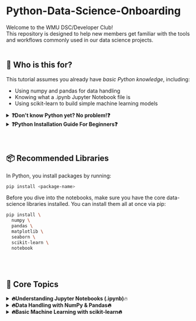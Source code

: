 # Python-Data-Science-Onboarding

Welcome to the WMU DSC/Developer Club!<br>
This repository is designed to help new members get familiar with the tools and workflows commonly used in our data science projects.
<br>
<br>



## 🚀 Who is this for?

This tutorial assumes you already have *basic Python knowledge*, including:

- Using numpy and pandas for data handling  
- Knowing what a .ipynb Jupyter Notebook file is  
- Using scikit-learn to build simple machine learning models

<details>
<summary><b>❓Don't know Python yet? No problem!❓</b></summary>
<br>

>  **Start with the resources below before continuing:**<br>
> &emsp;&emsp;[W3Schools Python Tutorial](https://www.w3schools.com/python/)  
> &emsp;&emsp;[Google's Python Class](https://developers.google.com/edu/python)  
> &emsp;&emsp;[Python for Beginners (YouTube)](https://www.youtube.com/watch?v=K5KVEU3aaeQ&t=56s)  
</details>


<details>
<summary> <b>❓Python Installation Guide For Beginners❓</b></summary>
<br>
  
> ### To follow along with the notebooks in this repository, you need Python installed on your machine.
> ### 🎥 How to Install Python
> &emsp;&emsp;  [For macOS](https://www.youtube.com/watch?v=nhv82tvFfkM)  
> &emsp;&emsp;  [For Windows](https://www.youtube.com/watch?v=YagM_FuPLQU)<br><br>
> 📌 *Important*: During installation, make sure to check:  
>  *“Add Python to PATH”*

###  Verify Your Installation

After installing, open a terminal (or Command Prompt on Windows), and run:

```bash
python --version
pip --version
```
</details>
<br>
<br>



## 📦 Recommended Libraries

In Python, you install packages by running:
```bash
pip install <package-name>
```

Before you dive into the notebooks, make sure you have the core data-science libraries installed. You can install them all at once via pip:

```bash
pip install \
  numpy \
  pandas \
  matplotlib \
  seaborn \
  scikit-learn \
  notebook
```
<br>
<br>



## 📘 Core Topics

<details>
<summary> <b>🔥Understanding Jupyter Notebooks (.ipynb)</b>🔥</summary>
What are text vs code cells, how to run them, and best practices for documenting your analysis.
# 📝 Jupyter Notebook Quickstart Guide

This guide will introduce you to Jupyter Notebook—from “what it is” to how to install and use it locally or in the cloud—then walk you through basic operations, hands-on examples, Markdown usage, and sharing.

---

## 🔍 What Is Jupyter Notebook?

Jupyter Notebook is an interactive computing environment where you can combine live code, equations, visualizations, and narrative text in a single document (`.ipynb`). It’s widely used for data analysis, teaching, and rapid prototyping.

- **Key Features**  
  - Interactive code execution  
  - Rich text via Markdown (headings, lists, LaTeX)  
  - Inline data visualizations  
  - Easy sharing and reproducibility  

---

## ⚙️ Installation & Access

### 1. Install Locally

You’ll need Python installed first. Then:

```bash
# Install Jupyter Notebook via pip
pip install notebook
```
Or, if you use Conda:
```bash
conda install -c conda-forge notebook
```
After installation, launch the notebook server:
```bash
jupyter notebook
```
Your default browser will open at http://localhost:8888, showing the notebook dashboard.

### 2. Use JupyterLab (Optional)
For a more full-featured interface:

```bash
pip install jupyterlab
jupyter lab
```
### 3. Cloud / Web Options
Google Colab

1. Go to colab.research.google.com
2. Sign in with your Google account
3. Open or upload any .ipynb file
</details>



<details>
<summary> <b>🔥Data Handling with NumPy & Pandas🔥</b></summary>
 Learn how to load, clean, and manipulate data using NumPy arrays and Pandas DataFrames.

## 🔍 Library Overview

Before we dive in, here's a quick intro to the two core libraries we’ll use:

###  NumPy
- **The fundamental package for numerical computing in Python.**
- **Key features:**
  - **Arrays:** Homogeneous, N-dimensional arrays (faster and more memory-efficient than Python lists)  
  - **Vectorized ops:** Element-wise arithmetic without explicit loops  
  - **Linear algebra & random:** Built-in support for matrix operations and pseudo-random number generation  

###  Pandas
- **A powerful data analysis and manipulation library built on top of NumPy.**  
- **Key features:**
  - **DataFrame:** 2D tabular data structure with labeled axes (rows & columns)  
  - **IO tools:** Read/write CSV, Excel, SQL, JSON, and more  
  - **Series:** 1D labeled array, great for time series and single-column tables  
  - **Grouping & aggregation:** Split-apply-combine workflows for summarizing data  



### 1. What  
> **What you will learn in this section.**  
> By the end of this notebook, you will be able to:  
> - Create and manipulate NumPy arrays of different shapes and dtypes  
> - Perform element-wise arithmetic and universal functions
> - Index, slice, and reshape arrays for efficient computation  

---

### 2. Why  
> **Why this topic matters.**  
> NumPy arrays are the foundation of nearly all scientific computing in Python.  
> They provide:  
> - **Speed:** Vectorized operations run much faster than Python loops  
> - **Memory efficiency:** Compact storage of homogeneous data  
> - **Interoperability:** A common data structure for libraries like Pandas, SciPy, and scikit-learn  

---

### 3. How  
> **How to do it.**  
> Follow these step-by-step examples:

```python
import numpy as np

# 1) Create arrays
a = np.array([1, 2, 3, 4])
b = np.arange(0, 10, 2)          # [0, 2, 4, 6, 8]
c = np.zeros((2, 3), dtype=int)  # 2×3 array of zeros

# 2) Element-wise arithmetic
sum_ab = a + b[:4]               # adds element by element
prod_ab = a * b[:4]              # multiplies element by element

# 3) Universal functions
sqrt_b = np.sqrt(b)              # square root of each element
exp_a  = np.exp(a)               # eᵃ for each element

# 4) Indexing & slicing
row = b[2:5]                     # slice subarray
c[0, :] = row                    # assign a row

# 5) Reshape & combine
d = np.linspace(0, 1, 6).reshape(2, 3)
stacked = np.vstack([c, d])      # vertical stack of two 2×3 arrays


```
</details>



<details>
<summary> <b>🔥Basic Machine Learning with scikit-learn🔥</b></summary>
Build your first regression and classification models, split data, and evaluate performance.

## 🔍 Library Overview
scikit-learn is one of the most widely used ML libraries in Python.  
It provides simple APIs for preprocessing, training models, and evaluating performance.

### ✨ Key Features
- Large collection of supervised & unsupervised algorithms  
- Easy dataset splitting, scaling, and pipelines  
- Built-in metrics for evaluation  
- Works seamlessly with NumPy & pandas  

---

### 1. What
> **What you will learn in this section.**  
> By the end of this notebook, you will be able to:  
> - Split data into train/test sets  
> - Train a simple regression model  
> - Train a classification model  
> - Evaluate predictions using accuracy and error metrics  

---

### 2. Why
> **Why this topic matters.**  
> - Machine Learning is the core of many data science projects.  
> - scikit-learn offers a consistent interface to try many models quickly.  
> - Understanding the ML workflow (split → train → predict → evaluate) is essential.  

---

### 3. How
> **How to do it.**  
> Follow these hands-on examples:

```python
from sklearn.datasets import load_iris, make_regression
from sklearn.model_selection import train_test_split
from sklearn.linear_model import LinearRegression, LogisticRegression
from sklearn.metrics import mean_squared_error, accuracy_score
import numpy as np

# --- Regression Example ---
# Generate synthetic data
X_reg, y_reg = make_regression(n_samples=100, n_features=1, noise=10, random_state=42)

# Train/test split
X_train, X_test, y_train, y_test = train_test_split(X_reg, y_reg, test_size=0.2, random_state=42)

# Fit linear regression
reg = LinearRegression()
reg.fit(X_train, y_train)

# Predict and evaluate
y_pred = reg.predict(X_test)
print("MSE (Regression):", mean_squared_error(y_test, y_pred))


# --- Classification Example ---
iris = load_iris()
X_clf, y_clf = iris.data, iris.target

X_train, X_test, y_train, y_test = train_test_split(X_clf, y_clf, test_size=0.2, random_state=42)

clf = LogisticRegression(max_iter=200)
clf.fit(X_train, y_train)

y_pred = clf.predict(X_test)
print("Accuracy (Classification):", accuracy_score(y_test, y_pred))

```
</details>


